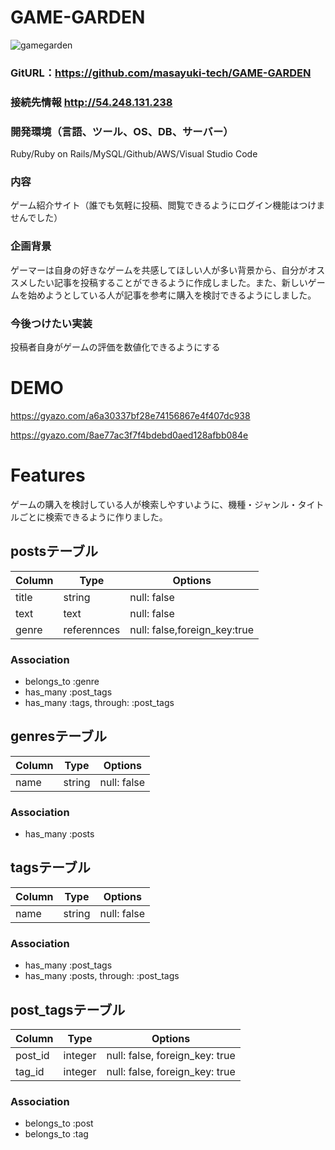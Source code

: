 # GAME-GARDEN

![gamegarden](https://github.com/masayuki-tech/GAME-GARDEN/blob/master/gamegarden_image.png)

### GitURL：https://github.com/masayuki-tech/GAME-GARDEN


### 接続先情報 http://54.248.131.238


### 開発環境（言語、ツール、OS、DB、サーバー）
Ruby/Ruby on Rails/MySQL/Github/AWS/Visual Studio Code

 
### 内容  
ゲーム紹介サイト（誰でも気軽に投稿、閲覧できるようにログイン機能はつけませんでした）


### 企画背景
ゲーマーは自身の好きなゲームを共感してほしい人が多い背景から、自分がオススメしたい記事を投稿することができるように作成しました。また、新しいゲームを始めようとしている人が記事を参考に購入を検討できるようにしました。


### 今後つけたい実装
投稿者自身がゲームの評価を数値化できるようにする


# DEMO
 
https://gyazo.com/a6a30337bf28e74156867e4f407dc938

https://gyazo.com/8ae77ac3f7f4bdebd0aed128afbb084e
 

# Features
 
ゲームの購入を検討している人が検索しやすいように、機種・ジャンル・タイトルごとに検索できるように作りました。


## postsテーブル
|Column|Type|Options|
|------|----|-------|
|title|string|null: false|
|text|text|null: false|
|genre|referennces|null: false,foreign_key:true|
### Association
- belongs_to :genre
- has_many :post_tags
- has_many :tags, through: :post_tags

## genresテーブル
|Column|Type|Options|
|------|----|-------|
|name|string|null: false|
### Association
- has_many :posts

## tagsテーブル
|Column|Type|Options|
|------|----|-------|
|name|string|null: false|
### Association
- has_many :post_tags
- has_many :posts, through: :post_tags

## post_tagsテーブル
|Column|Type|Options|
|------|----|-------|
|post_id|integer|null: false, foreign_key: true|
|tag_id|integer|null: false, foreign_key: true|
### Association
- belongs_to :post
- belongs_to :tag
